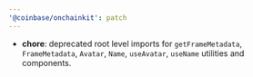 ```yaml
---
'@coinbase/onchainkit': patch
---
```


- **chore**: deprecated root level imports for `getFrameMetadata`, `FrameMetadata`, `Avatar`, `Name`, `useAvatar`, `useName` utilities and components.
